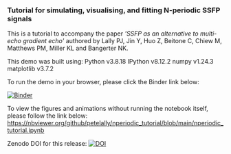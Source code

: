### Tutorial for simulating, visualising, and fitting N-periodic SSFP signals

This is a tutorial to accompany the paper *'SSFP as an alternative to multi-echo gradient echo'* authored by Lally PJ, Jin Y, Huo Z, Beitone C, Chiew M, Matthews PM, Miller KL and Bangerter NK. 

This demo was built using: 
Python     v3.8.18 
IPython    v8.12.2 
numpy      v1.24.3 
matplotlib v3.7.2

To run the demo in your browser, please click the Binder link below:

[![Binder](https://mybinder.org/badge_logo.svg)](https://mybinder.org/v2/gh/petelally/nperiodic_tutorial/HEAD?labpath=nperiodic_tutorial.ipynb)

To view the figures and animations without running the notebook itself, please follow the link below: 
https://nbviewer.org/github/petelally/nperiodic_tutorial/blob/main/nperiodic_tutorial.ipynb 


Zenodo DOI for this release:
[![DOI](https://zenodo.org/badge/868795348.svg)](https://doi.org/10.5281/zenodo.13899966)
